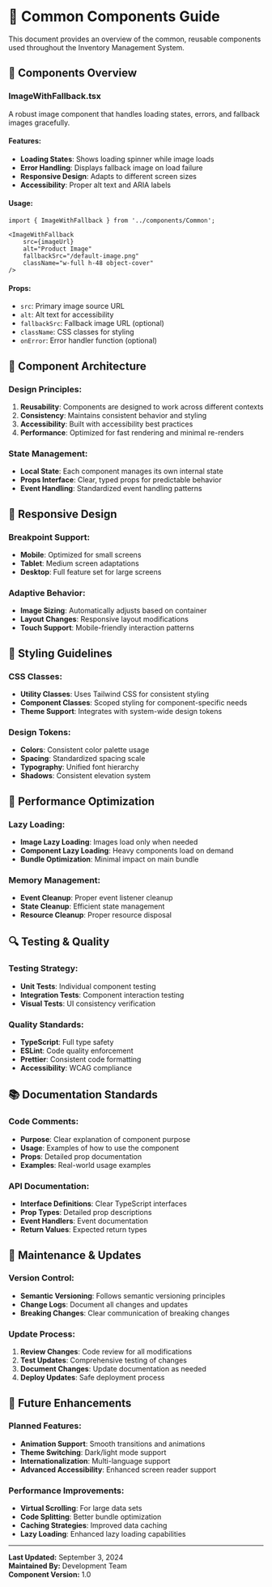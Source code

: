 # 🧩 Common Components Guide

This document provides an overview of the common, reusable components used throughout the Inventory Management System.

## 📁 Components Overview

### **ImageWithFallback.tsx**
A robust image component that handles loading states, errors, and fallback images gracefully.

#### **Features:**
- **Loading States**: Shows loading spinner while image loads
- **Error Handling**: Displays fallback image on load failure
- **Responsive Design**: Adapts to different screen sizes
- **Accessibility**: Proper alt text and ARIA labels

#### **Usage:**
```tsx
import { ImageWithFallback } from '../components/Common';

<ImageWithFallback
    src={imageUrl}
    alt="Product Image"
    fallbackSrc="/default-image.png"
    className="w-full h-48 object-cover"
/>
```

#### **Props:**
- `src`: Primary image source URL
- `alt`: Alt text for accessibility
- `fallbackSrc`: Fallback image URL (optional)
- `className`: CSS classes for styling
- `onError`: Error handler function (optional)

## 🔧 **Component Architecture**

### **Design Principles:**
1. **Reusability**: Components are designed to work across different contexts
2. **Consistency**: Maintains consistent behavior and styling
3. **Accessibility**: Built with accessibility best practices
4. **Performance**: Optimized for fast rendering and minimal re-renders

### **State Management:**
- **Local State**: Each component manages its own internal state
- **Props Interface**: Clear, typed props for predictable behavior
- **Event Handling**: Standardized event handling patterns

## 📱 **Responsive Design**

### **Breakpoint Support:**
- **Mobile**: Optimized for small screens
- **Tablet**: Medium screen adaptations
- **Desktop**: Full feature set for large screens

### **Adaptive Behavior:**
- **Image Sizing**: Automatically adjusts based on container
- **Layout Changes**: Responsive layout modifications
- **Touch Support**: Mobile-friendly interaction patterns

## 🎨 **Styling Guidelines**

### **CSS Classes:**
- **Utility Classes**: Uses Tailwind CSS for consistent styling
- **Component Classes**: Scoped styling for component-specific needs
- **Theme Support**: Integrates with system-wide design tokens

### **Design Tokens:**
- **Colors**: Consistent color palette usage
- **Spacing**: Standardized spacing scale
- **Typography**: Unified font hierarchy
- **Shadows**: Consistent elevation system

## 🚀 **Performance Optimization**

### **Lazy Loading:**
- **Image Lazy Loading**: Images load only when needed
- **Component Lazy Loading**: Heavy components load on demand
- **Bundle Optimization**: Minimal impact on main bundle

### **Memory Management:**
- **Event Cleanup**: Proper event listener cleanup
- **State Cleanup**: Efficient state management
- **Resource Cleanup**: Proper resource disposal

## 🔍 **Testing & Quality**

### **Testing Strategy:**
- **Unit Tests**: Individual component testing
- **Integration Tests**: Component interaction testing
- **Visual Tests**: UI consistency verification

### **Quality Standards:**
- **TypeScript**: Full type safety
- **ESLint**: Code quality enforcement
- **Prettier**: Consistent code formatting
- **Accessibility**: WCAG compliance

## 📚 **Documentation Standards**

### **Code Comments:**
- **Purpose**: Clear explanation of component purpose
- **Usage**: Examples of how to use the component
- **Props**: Detailed prop documentation
- **Examples**: Real-world usage examples

### **API Documentation:**
- **Interface Definitions**: Clear TypeScript interfaces
- **Prop Types**: Detailed prop descriptions
- **Event Handlers**: Event documentation
- **Return Values**: Expected return types

## 🔄 **Maintenance & Updates**

### **Version Control:**
- **Semantic Versioning**: Follows semantic versioning principles
- **Change Logs**: Document all changes and updates
- **Breaking Changes**: Clear communication of breaking changes

### **Update Process:**
1. **Review Changes**: Code review for all modifications
2. **Test Updates**: Comprehensive testing of changes
3. **Document Changes**: Update documentation as needed
4. **Deploy Updates**: Safe deployment process

## 🎯 **Future Enhancements**

### **Planned Features:**
- **Animation Support**: Smooth transitions and animations
- **Theme Switching**: Dark/light mode support
- **Internationalization**: Multi-language support
- **Advanced Accessibility**: Enhanced screen reader support

### **Performance Improvements:**
- **Virtual Scrolling**: For large data sets
- **Code Splitting**: Better bundle optimization
- **Caching Strategies**: Improved data caching
- **Lazy Loading**: Enhanced lazy loading capabilities

---

**Last Updated:** September 3, 2024  
**Maintained By:** Development Team  
**Component Version:** 1.0
